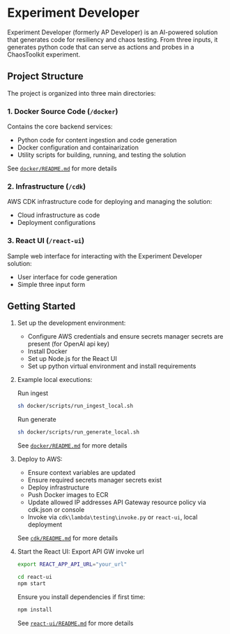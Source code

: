 # Experiment Developer

Experiment Developer (formerly AP Developer) is an AI-powered solution that generates code for resiliency and chaos testing. From three inputs, it generates python code that can serve as actions and probes in a ChaosToolkit experiment.

## Project Structure

The project is organized into three main directories:

### 1. Docker Source Code (`/docker`)
Contains the core backend services:
- Python code for content ingestion and code generation
- Docker configuration and containarization
- Utility scripts for building, running, and testing the solution

See [`docker/README.md`](docker/README.md) for more details

### 2. Infrastructure (`/cdk`)
AWS CDK infrastructure code for deploying and managing the solution:
- Cloud infrastructure as code
- Deployment configurations

### 3. React UI (`/react-ui`)
Sample web interface for interacting with the Experiment Developer solution:
- User interface for code generation
- Simple three input form

## Getting Started

1. Set up the development environment:
   - Configure AWS credentials and ensure secrets manager secrets are present (for OpenAI api key)
   - Install Docker
   - Set up Node.js for the React UI
   - Set up python virtual environment and install requirements

2. Example local executions:
   
   Run ingest
   ```bash
   sh docker/scripts/run_ingest_local.sh
   ```
   
   Run generate 
   ```bash
   sh docker/scripts/run_generate_local.sh
   ```
   See [`docker/README.md`](docker/README.md) for more details

3. Deploy to AWS:
   - Ensure context variables are updated
   - Ensure required secrets manager secrets exist
   - Deploy infrastructure
   - Push Docker images to ECR
   - Update allowed IP addresses API Gateway resource policy via cdk.json or console
   - Invoke via `cdk\lambda\testing\invoke.py` or `react-ui`, local deployment
   
   See [`cdk/README.md`](cdk/README.md) for more details

4. Start the React UI:
   Export API GW invoke url
   ```bash
   export REACT_APP_API_URL="your_url" 
   ```
   
   ```bash
   cd react-ui
   npm start
   ```

   Ensure you install dependencies if first time:
   ```bash
   npm install
   ```
   See [`react-ui/README.md`](react-ui/README.md) for more details